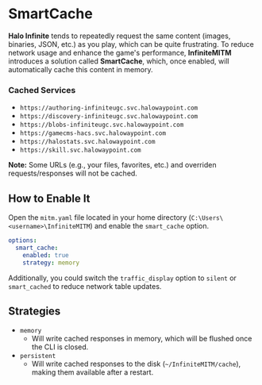 # SmartCache

**Halo Infinite** tends to repeatedly request the same content (images, binaries, JSON, etc.) as you play, which can be quite frustrating. To reduce network usage and enhance the game's performance, **InfiniteMITM** introduces a solution called **SmartCache**, which, once enabled, will automatically cache this content in memory.

### Cached Services

-   `https://authoring-infiniteugc.svc.halowaypoint.com`
-   `https://discovery-infiniteugc.svc.halowaypoint.com`
-   `https://blobs-infiniteugc.svc.halowaypoint.com`
-   `https://gamecms-hacs.svc.halowaypoint.com`
-   `https://halostats.svc.halowaypoint.com`
-   `https://skill.svc.halowaypoint.com`

**Note:** Some URLs (e.g., your files, favorites, etc.) and overriden requests/responses will not be cached.

## How to Enable It

Open the `mitm.yaml` file located in your home directory (`C:\Users\<username>\InfiniteMITM`) and enable the `smart_cache` option.

```yaml
options:
  smart_cache:
    enabled: true
    strategy: memory
```

Additionally, you could switch the `traffic_display` option to `silent` or `smart_cached` to reduce network table updates.

## Strategies

- `memory`
    - Will write cached responses in memory, which will be flushed once the CLI is closed.
- `persistent`
    - Will write cached responses to the disk (`~/InfiniteMITM/cache`), making them available after a restart.
